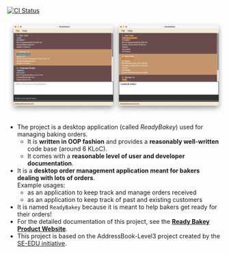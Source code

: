 [![CI Status](https://github.com/se-edu/addressbook-level3/workflows/Java%20CI/badge.svg)](https://github.com/se-edu/addressbook-level3/actions)

![Ui](docs/images/Ui.png)

* The project is a desktop application (called _ReadyBakey_) used for managing baking orders.
  * It is **written in OOP fashion** and provides a **reasonably well-written** code base (around 6 KLoC).
  * It comes with a **reasonable level of user and developer documentation**.
* It is a **desktop order management application meant for bakers dealing with lots of orders**.<br>
  Example usages:
  * as an application to keep track and manage orders received
  * as an application to keep track of past and existing customers
* It is named `ReadyBakey` because it is meant to help bakers get ready for their orders!
* For the detailed documentation of this project, see the **[Ready Bakey Product Website]()**.
* This project is based on the AddressBook-Level3 project created by the [SE-EDU initiative](https://se-education.org).
